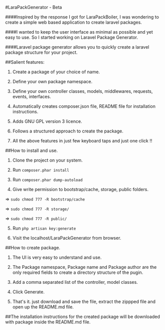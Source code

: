 #LaraPackGenerator - Beta

####Inspired by the response I got for LaraPackBoiler, I was wondering to create a simple web based application to create laravel packages.

####I wanted to keep the user interface as minimal as possible and yet easy to use. So I started working on Laravel Package Generator.

####Laravel package generator allows you to quickly create a laravel package structure for your project.

##Salient features:

1. Create a package of your choice of name.

2. Define your own package namespace.

3. Define your own controller classes, models, middlewares, requests, events, interfaces.

4. Automatically creates composer.json file, README file for installation instructions.

5. Adds GNU GPL version 3 licence.

6. Follows a structured approach to create the package.

7. All the above features in just few keyboard taps and just one click !!

##How to install and use.

1. Clone the project on your system.

2. Run `composer.phar install`

3. Run `composer.phar dump-autoload`

4. Give write permission to bootstrap/cache, storage, public folders.

=> `sudo chmod 777 -R bootstrap/cache`

=> `sudo chmod 777 -R storage/`

=> `sudo chmod 777 -R public/`

5. Run `php artisan key:generate`

6. Visit the localhost/LaraPackGenerator from browser.

##How to create package.

1. The UI is very easy to understand and use.

2. The Package namespace, Package name and Package author are the only required fields to create a directory structure of the pugin.

4. Add a comma separated list of the controller, model classes.

5. Click Generate.

6. That's it. just download and save the file, extract the zippped file and open up the README.md file.

##The installation instructions for the created package will be downloaded with package inside the README.md file.

